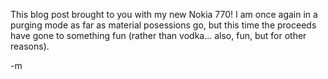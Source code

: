 <p>This blog post brought to you with my new Nokia 770!  I am once again in a purging mode as far as material posessions go, but this time the proceeds have gone to something fun (rather than vodka&#8230; also, fun, but for other reasons).  </p>
<p>-m</p>